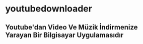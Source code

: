 # youtubedownloader
## Youtube'dan Video Ve Müzik İndirmenize Yarayan Bir Bilgisayar Uygulamasıdır 
